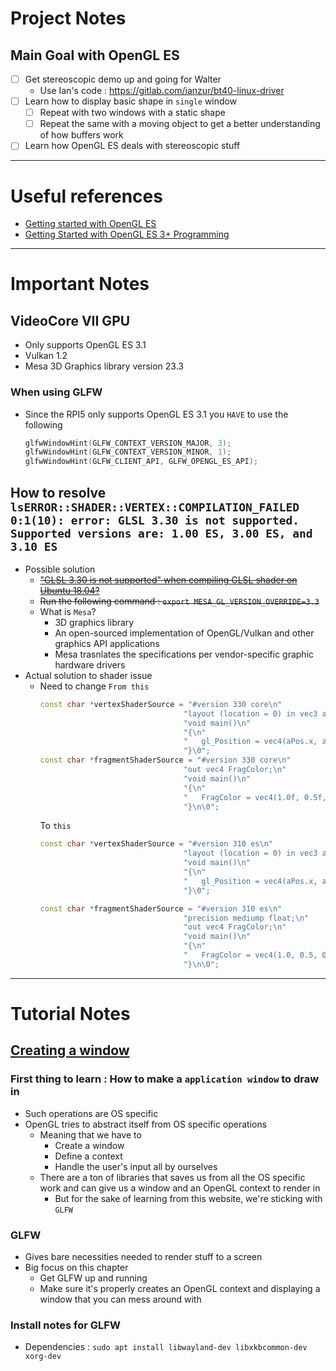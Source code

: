 # Project Notes

## Main Goal with OpenGL ES
- [ ] Get stereoscopic demo up and going for Walter
    - Use Ian's code : https://gitlab.com/ianzur/bt40-linux-driver
- [ ] Learn how to display basic shape in `single` window
  - [ ] Repeat with two windows with a static shape
  - [ ] Repeat the same with a moving object to get a better understanding of how buffers work
- [ ] Learn how OpenGL ES deals with stereoscopic stuff

---

# Useful references 
- [Getting started with OpenGL ES](https://www.khronos.org/opengles/)
- [Getting Started with OpenGL ES 3+ Programming](https://keasigmadelta.com/store/wp-content/uploads/2017/03/GLES3-and-SDL2-Tutorials.pdf)
---

# Important Notes

## VideoCore VII GPU
- Only supports OpenGL ES 3.1
- Vulkan 1.2
- Mesa 3D Graphics library version 23.3

### When using GLFW
- Since the RPI5 only supports OpenGL ES 3.1 you `HAVE` to use the following
    ```cpp
    glfwWindowHint(GLFW_CONTEXT_VERSION_MAJOR, 3);  
    glfwWindowHint(GLFW_CONTEXT_VERSION_MINOR, 1);
    glfwWindowHint(GLFW_CLIENT_API, GLFW_OPENGL_ES_API);
    ```

## How to resolve `lsERROR::SHADER::VERTEX::COMPILATION_FAILED 0:1(10): error: GLSL 3.30 is not supported. Supported versions are: 1.00 ES, 3.00 ES, and 3.10 ES`
- Possible solution
  - ~~["GLSL 3.30 is not supported" when compiling GLSL shader on Ubuntu 18.04?](https://stackoverflow.com/questions/52592309/glsl-3-30-is-not-supported-when-compiling-glsl-shader-on-ubuntu-18-04)~~
  - ~~Run the following command : `export MESA_GL_VERSION_OVERRIDE=3.3`~~
  - What is `Mesa`?
    - 3D graphics library
    - An open-sourced implementation of OpenGL/Vulkan and other graphics API applications
    - Mesa trasnlates the specifications per vendor-specific graphic hardware drivers
- Actual solution to shader issue
  - Need to change `From this`
    ```cpp
    const char *vertexShaderSource = "#version 330 core\n"
                                    "layout (location = 0) in vec3 aPos;\n"
                                    "void main()\n"
                                    "{\n"
                                    "   gl_Position = vec4(aPos.x, aPos.y, aPos.z, 1.0);\n"
                                    "}\0";
    const char *fragmentShaderSource = "#version 330 core\n"
                                    "out vec4 FragColor;\n"
                                    "void main()\n"
                                    "{\n"
                                    "   FragColor = vec4(1.0f, 0.5f, 0.2f, 1.0f);\n"
                                    "}\n\0";
    ```
    To `this`
    ```cpp
    const char *vertexShaderSource = "#version 310 es\n"
                                    "layout (location = 0) in vec3 aPos;\n"
                                    "void main()\n"
                                    "{\n"
                                    "   gl_Position = vec4(aPos.x, aPos.y, aPos.z, 1.0);\n"
                                    "}\0";

    const char *fragmentShaderSource = "#version 310 es\n"
                                    "precision mediump float;\n"
                                    "out vec4 FragColor;\n"
                                    "void main()\n"
                                    "{\n"
                                    "   FragColor = vec4(1.0, 0.5, 0.2, 1.0);\n"
                                    "}\n\0";
    ```

---

# Tutorial Notes

## [Creating a window](https://learnopengl.com/Getting-started/Creating-a-window)

### First thing to learn : How to make a `application window` to draw in
- Such operations are OS specific 
- OpenGL tries to abstract itself from OS specific operations 
  - Meaning that we have to 
    - Create a window 
    - Define a context
    - Handle the user's input all by ourselves    
  - There are a ton of libraries that saves us from all the OS specific work and can give us a window and an OpenGL context to render in
    - But for the sake of learning from this website, we're sticking with `GLFW`

### GLFW
- Gives bare necessities needed to render stuff to a screen
- Big focus on this chapter 
  - Get GLFW up and running 
  - Make sure it's properly creates an OpenGL context and displaying a window that you can mess around with

### Install notes for GLFW
- Dependencies : `sudo apt install libwayland-dev libxkbcommon-dev xorg-dev`
